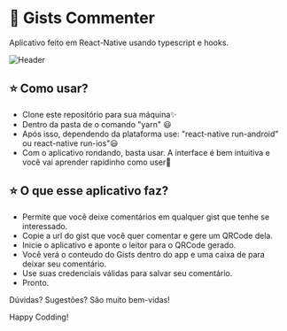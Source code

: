 # :iphone: Gists Commenter
Aplicativo feito em React-Native usando typescript e hooks.

![Header](https://techcrunch.com/wp-content/uploads/2010/07/github-logo.png?w=730&crop=1)


## :star: Como usar?
- Clone este repositório para sua máquina:sparkles:
- Dentro da pasta de o comando "yarn" :smiley:
- Após isso, dependendo da plataforma use: "react-native run-android" ou react-native run-ios":smiley:
- Com o aplicativo rondando, basta usar. A interface é bem intuitiva e você vai aprender rapidinho como user:raised_hands:

## :star: O que esse aplicativo faz?
- Permite que você deixe comentários em qualquer gist que tenhe se interessado.
- Copie a url do gist que você quer comentar e gere um QRCode dela.
- Inicie o aplicativo e aponte o leitor para o QRCode gerado.
- Você verá o conteudo do Gists dentro do app e uma caixa de para deixar seu comentário.
- Use suas credenciais válidas para salvar seu comentário.
- Pronto.

Dúvidas? Sugestões? São muito bem-vidas!

Happy Codding!
 
